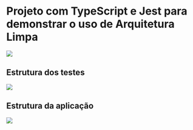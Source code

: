 <h1>Projeto com TypeScript e Jest para demonstrar o uso de Arquitetura Limpa</h1>
<img src="https://zup.com.br/wp-content/uploads/2021/10/Clean-Architecture-3.png"></img>
<h2>Estrutura dos testes</h2>
<img src="https://github.com/user-attachments/assets/451e1682-805c-4019-80e8-3ae1dc785f0a"
></img>
<h2>Estrutura da aplicação</h2>
<img src="https://github.com/user-attachments/assets/a7ab8a79-7f7d-4ffe-a04e-48bce566e446">
</img>
